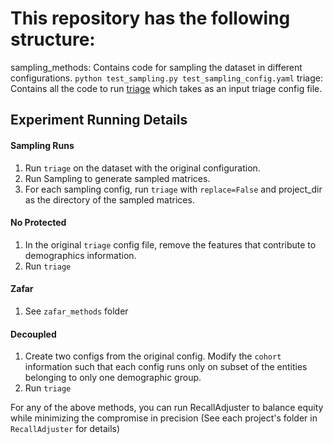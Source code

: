 # This repository has the following structure:
sampling_methods: Contains code for sampling the dataset in different configurations.
``python test_sampling.py test_sampling_config.yaml``
triage: Contains all the code to run [triage](https://github.com/dssg/triage) which takes as an input triage config file.

## Experiment Running Details

#### Sampling Runs

1. Run `triage` on the dataset with the original configuration.
2. Run Sampling to generate sampled matrices.
3. For each sampling config, run `triage` with `replace=False` and project_dir as the directory of the sampled matrices.

#### No Protected
1. In the original `triage` config file, remove the features that contribute to demographics information.
2. Run `triage`

#### Zafar
1. See `zafar_methods` folder

#### Decoupled
1. Create two configs from the original config. Modify the `cohort` information such that each config runs only on subset of the entities belonging to only one demographic group.
2. Run `triage`


For any of the above methods, you can run RecallAdjuster to balance equity while minimizing the compromise in precision (See each project's folder in `RecallAdjuster` for details)
